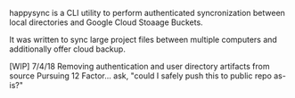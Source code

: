 happysync is a CLI utility to perform authenticated syncronization between local  directories and Google Cloud Stoaage Buckets.

It was written to sync large project files between multiple computers and additionally offer cloud backup.

[WIP]
7/4/18 Removing authentication and user directory artifacts from source
Pursuing 12 Factor... ask, "could I safely push this to public repo as-is?"

